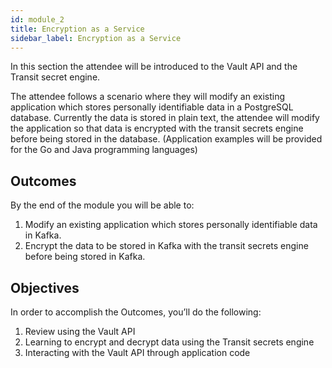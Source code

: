 ```yaml
---
id: module_2
title: Encryption as a Service
sidebar_label: Encryption as a Service
---
```


In this section the attendee will be introduced to the Vault API and the Transit secret engine.

The attendee follows a scenario where they will modify an existing application which stores personally identifiable data in a PostgreSQL database. Currently the data is stored in plain text, the attendee will modify the application so that data is  encrypted with the transit secrets engine before being stored in the database. (Application examples will be provided for the Go and Java programming languages)

## Outcomes
By the end of the module you will be able to:

1. Modify an existing application which stores personally identifiable data in Kafka.
1. Encrypt the data to be stored in Kafka with the transit secrets engine before being stored in Kafka. 

## Objectives

In order to accomplish the Outcomes, you’ll do the following:

1. Review using the Vault API
1. Learning to encrypt and decrypt data using the Transit secrets engine
1. Interacting with the Vault API through application code
